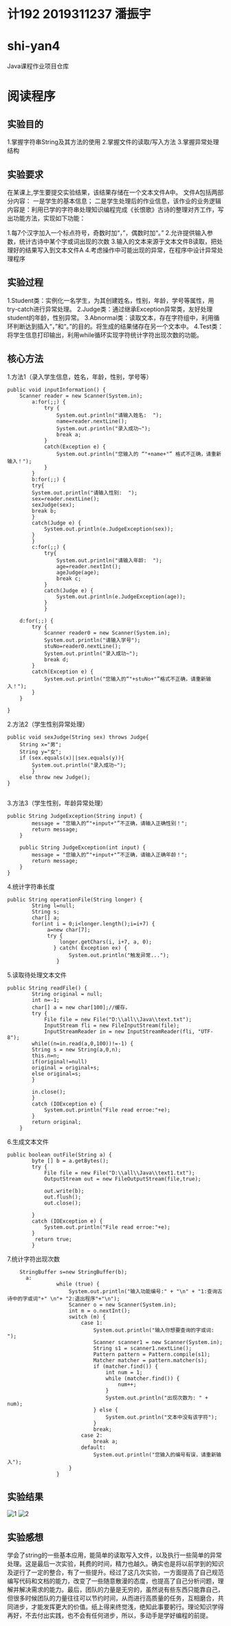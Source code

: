 # 计192 2019311237 潘振宇
# shi-yan4
Java课程作业项目仓库
# 阅读程序
## 实验目的
1.掌握字符串String及其方法的使用
2.掌握文件的读取/写入方法
3.掌握异常处理结构
## 实验要求
在某课上,学生要提交实验结果，该结果存储在一个文本文件A中。
文件A包括两部分内容：
一是学生的基本信息；
二是学生处理后的作业信息，该作业的业务逻辑内容是：利用已学的字符串处理知识编程完成《长恨歌》古诗的整理对齐工作，写出功能方法，实现如下功能：

1.每7个汉字加入一个标点符号，奇数时加“，”，偶数时加“。”
2.允许提供输入参数，统计古诗中某个字或词出现的次数
3.输入的文本来源于文本文件B读取，把处理好的结果写入到文本文件A
4.考虑操作中可能出现的异常，在程序中设计异常处理程序


## 实验过程
1.Student类：实例化一名学生，为其创建姓名，性别，年龄，学号等属性，用try-catch进行异常处理。
2.Judge类：通过继承Exception异常类，友好处理student的年龄，性别异常。
3.Abnormal类：读取文本，存在字符组中，利用循环判断达到插入“，”和“。”的目的。将生成的结果储存在另一个文本中。
4.Test类：将学生信息打印输出，利用while循环实现字符统计字符出现次数的功能。

## 核心方法  

1.方法1（录入学生信息，姓名，年龄，性别，学号等）
```
public void inputInformation() {
	Scanner reader = new Scanner(System.in);
		a:for(;;) {
			try {
				System.out.println("请输入姓名:  ");
		        name=reader.nextLine();
		        System.out.println("录入成功~");
		        break a;
			}
			catch(Exception e) {
				System.out.println("您输入的 “"+name+"” 格式不正确，请重新输入！");
			}
		}
		b:for(;;) {
		try{
		System.out.println("请输入性别:  ");
		sex=reader.nextLine();
		sexJudge(sex);
		break b;
		}
		catch(Judge e) {
			System.out.println(e.JudgeException(sex));
		}
		}
		c:for(;;) {
			try{
				System.out.println("请输入年龄:  ");
				age=reader.nextInt();
			    ageJudge(age);
			    break c;
			}
			catch(Judge e) {
				System.out.println(e.JudgeException(age));
			}
			}
	
	d:for(;;) {
		try {
			Scanner reader0 = new Scanner(System.in);
			System.out.println("请输入学号");
			stuNo=reader0.nextLine();
	        System.out.println("录入成功~");
	        break d;
		}
		catch(Exception e) {
			System.out.println("您输入的“"+stuNo+"”格式不正确，请重新输入！");
		}
	}
	
}

``` 

2.方法2（学生性别异常处理）
```
public void sexJudge(String sex) throws Judge{
	String x="男";
	String y="女";
	if (sex.equals(x)||sex.equals(y)){
		System.out.println("录入成功~");
		}
	else throw new Judge();
}
	   
``` 

3.方法3（学生性别，年龄异常处理）
```
public String JudgeException(String input) {
		message = "您输入的“"+input+"”不正确，请输入正确性别！";
		return message;
	}
	
	public String JudgeException(int input) {
		message = "您输入的“"+input+"”不正确，请输入正确年龄！";
		return message;
	}
}
``` 

4.统计字符串长度
```
public String operationFile(String longer) {
		String l=null;
		String s;
	    char[] a;
		for(int i = 0;i<longer.length();i=i+7) {
			 a=new char[7];
			 try {
				 longer.getChars(i, i+7, a, 0);
		       } catch( Exception ex) {
		            System.out.println("触发异常...");
		        }
```

5.读取待处理文本文件
```
public String readFile() {
		String original = null;
		int n=-1;
		char[] a = new char[100];//缓存，
		try {
			File file = new File("D:\\all\\Java\\text.txt");
			InputStream fli = new FileInputStream(file);
			InputStreamReader in = new InputStreamReader(fli, "UTF-8");
		while((n=in.read(a,0,100))!=-1) {
		String s = new String(a,0,n);
		this.n=n;
		if(original!=null)
		original = original+s;
		else original=s;
		}
		
        in.close();
      	}
		catch (IOException e) {
			System.out.println("File read erroe:"+e);
		}
		return original;
	}
```

6.生成文本文件
```
public boolean outFile(String a) {
		byte [] b = a.getBytes();
		try {
			File file = new File("D:\\all\\Java\\text1.txt");
			OutputStream out = new FileOutputStream(file,true);
			
            out.write(b);
            out.flush();
            out.close();
           
		}
		catch (IOException e) {
			System.out.println("File read erroe:"+e);
		}
		 return true;
		}
```

7.统计字符出现次数
```
	StringBuffer s=new StringBuffer(b);
	  a:
	            while (true) {
	                System.out.println("输入功能编号:" + "\n" + "1:查询古诗中的字或词"+" \n"+ "2:退出程序"+"\n");
	                Scanner o = new Scanner(System.in);
	                int m = o.nextInt();
	                switch (m) {
	                    case 1:
	                        System.out.println("输入你想要查询的字或词: ");
	                        Scanner scanner1 = new Scanner(System.in);
	                        String s1 = scanner1.nextLine();
	                        Pattern pattern = Pattern.compile(s1);
	                        Matcher matcher = pattern.matcher(s);
	                        if (matcher.find()) {
	                            int num = 1;
	                            while (matcher.find()) {
	                                num++;
	                            }
	                            System.out.println("出现次数为: " + num);
	                        } else {
	                            System.out.println("文本中没有该字符");
	                        }
	                        break;
	                    case 2:
	                        break a;
	                    default:
	                        System.out.println("您输入的编号有误，请重新输入");
	                }
	            }
 ```
## 实验结果
![1]()
![2]()
## 实验感想  
学会了string的一些基本应用，能简单的读取写入文件，以及执行一些简单的异常处理。这是最后一次实验，耗费的时间，精力也越久。确实也是将以前学到的知识及逆行了一定的整合，有了一些提升。经过了这几次实验，一方面提高了自己规范编写代码和文档的能力，改变了一些随意散漫的态度，也提高了自己分析问题，理解并解决需求的能力。最后，团队的力量是无穷的，虽然说有些东西只能靠自己，但很多时候团队的力量往往可以节约时间，从而进行高质量的任务，互相磨合，共同进步，才能发挥更大的价值。纸上得来终觉浅，绝知此事要躬行。理论知识学得再好，不去付出实践，也不会有任何进步，所以，多动手是学好编程的前提。
